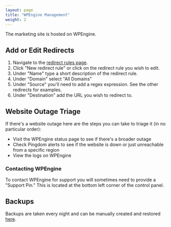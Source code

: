 ```yaml
---
layout: page
title: "WPEngine Management"
weight: 2
---
```


The marketing site is hosted on WPEngine.

## Add or Edit Redirects

1. Navigate to the [redirect rules page](https://my.wpengine.com/installs/meltano/redirect_rules).
1. Click "New redirect rule" or click on the redirect rule you wish to edit.
1. Under "Name" type a short description of the redirect rule.
1. Under "Domain" select "All Domains"
1. Under "Source" you'll need to add a regex expression. See the other redirects for examples.
1. Under "Destination" add the URL you wish to redirect to.

## Website Outage Triage

If there's a website outage here are the steps you can take to triage it (in no particular order):

- Visit the WPEngine status page to see if there's a broader outage
- Check Pingdom alerts to see if the website is down or just unreachable from a specific region
- View the logs on WPEngine

### Contacting WPEngine

To contact WPEngine for support you will sometimes need to provide a "Support Pin." This is located at the bottom left corner of the control panel.

## Backups

Backups are taken every night and can be manually created and restored [here](https://my.wpengine.com/installs/meltano/backup_points#production).